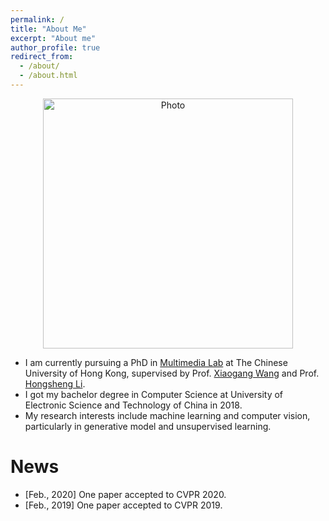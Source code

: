 ```yaml
---
permalink: /
title: "About Me"
excerpt: "About me"
author_profile: true
redirect_from: 
  - /about/
  - /about.html
---
```


<p align="center">
   <img src="https://ruiliu-ai.github.io/files/liurui_img.jpg?raw=true" alt="Photo" style="width: 400px;"/> 
</p>

* I am currently pursuing a PhD in [Multimedia Lab](http://mmlab.ie.cuhk.edu.hk/) at The Chinese University of Hong Kong, supervised by Prof. [Xiaogang Wang](http://www.ee.cuhk.edu.hk/~xgwang/) and Prof. [Hongsheng Li](http://www.ee.cuhk.edu.hk/~hsli/). 
* I got my bachelor degree in Computer Science at University of Electronic Science and Technology of China in 2018. 
* My research interests include machine learning and computer vision, particularly in generative model and unsupervised learning. 

News
======
* [Feb., 2020] One paper accepted to CVPR 2020.
* [Feb., 2019] One paper accepted to CVPR 2019.
